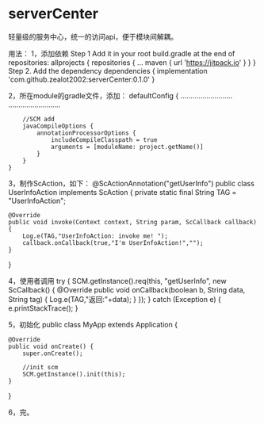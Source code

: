 # serverCenter

轻量级的服务中心，统一的访问api，便于模块间解耦。

用法：
1，添加依赖
Step 1
        Add it in your root build.gradle at the end of repositories:
	allprojects {
		repositories {
			...
			maven { url 'https://jitpack.io' }
		}
	}
Step 2. Add the dependency
	dependencies {
	        implementation 'com.github.zealot2002:serverCenter:0.1.0'
	}
        
2，所在module的gradle文件，添加：
defaultConfig {
        ..........................
        ..........................
        
        //SCM add
        javaCompileOptions {
            annotationProcessorOptions {
                includeCompileClasspath = true
                arguments = [moduleName: project.getName()]
            }
        }
    }

3，制作ScAction，如下：
@ScActionAnnotation("getUserInfo")
public class UserInfoAction implements ScAction {
    private static final String TAG = "UserInfoAction";

    @Override
    public void invoke(Context context, String param, ScCallback callback) {
        Log.e(TAG,"UserInfoAction: invoke me! ");
        callback.onCallback(true,"I'm UserInfoAction!","");
    }
}

4，使用者调用
try {
    SCM.getInstance().req(this, "getUserInfo", new ScCallback() {
        @Override
        public void onCallback(boolean b, String data, String tag) {
            Log.e(TAG,"返回:"+data);
        }
    });
} catch (Exception e) {
    e.printStackTrace();
}

5，初始化
public class MyApp extends Application {

    @Override
    public void onCreate() {
        super.onCreate();
        
        //init scm
        SCM.getInstance().init(this);
    }
}

6，完。


